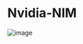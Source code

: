 # Nvidia-NIM

![image](https://github.com/user-attachments/assets/779e247a-1e47-40b0-a040-86df585ed56b)
